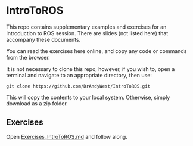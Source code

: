 # IntroToROS

This repo contains supplementary examples and exercises for an Introduction to ROS session.  There are slides (not listed here) that accompany these documents.

You can read the exercises here online, and copy any code or commands from the browser.

It is not necessary to clone this repo, however, if you wish to, open a terminal and navigate to an appropriate directory, then use:

```
git clone https://github.com/DrAndyWest/IntroToROS.git
```
This will copy the contents to your local system.  Otherwise, simply download as a zip folder.


## Exercises

Open [Exercises_IntroToROS.md](https://github.com/DrAndyWest/IntroToROS/blob/noetic/Exercises_IntroToROS.md) and follow along.

